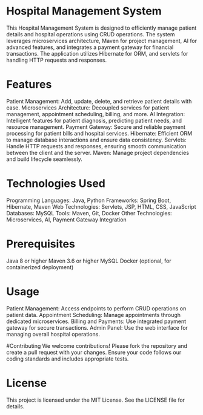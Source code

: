 # Hospital Management System
This Hospital Management System is designed to efficiently manage patient details and hospital operations using CRUD operations. The system leverages microservices architecture, Maven for project management, AI for advanced features, and integrates a payment gateway for financial transactions. The application utilizes Hibernate for ORM, and servlets for handling HTTP requests and responses.

# Features
Patient Management: Add, update, delete, and retrieve patient details with ease.
Microservices Architecture: Decoupled services for patient management, appointment scheduling, billing, and more.
AI Integration: Intelligent features for patient diagnosis, predicting patient needs, and resource management.
Payment Gateway: Secure and reliable payment processing for patient bills and hospital services.
Hibernate: Efficient ORM to manage database interactions and ensure data consistency.
Servlets: Handle HTTP requests and responses, ensuring smooth communication between the client and the server.
Maven: Manage project dependencies and build lifecycle seamlessly.

# Technologies Used
Programming Languages: Java, Python
Frameworks: Spring Boot, Hibernate, Maven
Web Technologies: Servlets, JSP, HTML, CSS, JavaScript
Databases: MySQL
Tools: Maven, Git, Docker
Other Technologies: Microservices, AI, Payment Gateway Integration

# Prerequisites
Java 8 or higher
Maven 3.6 or higher
MySQL
Docker (optional, for containerized deployment)

# Usage
Patient Management: Access endpoints to perform CRUD operations on patient data.
Appointment Scheduling: Manage appointments through dedicated microservices.
Billing and Payments: Use integrated payment gateway for secure transactions.
Admin Panel: Use the web interface for managing overall hospital operations.

#Contributing
We welcome contributions! Please fork the repository and create a pull request with your changes. Ensure your code follows our coding standards and includes appropriate tests.

# License
This project is licensed under the MIT License. See the LICENSE file for details.
